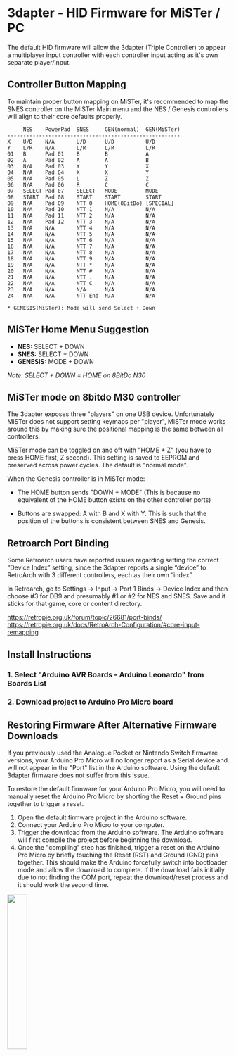 # 3dapter - HID Firmware for MiSTer / PC

The default HID firmware will allow the 3dapter (Triple Controller) to appear a multiplayer input controller with each controller input acting as it's own separate player/input.

## Controller Button Mapping

To maintain proper button mapping on MiSTer, it's recommended to map the SNES controller on the MiSTer Main menu and the NES / Genesis controllers will align to their core defaults properly.

```
     NES    PowerPad  SNES     GEN(normal)  GEN(MiSTer)
-------------------------------------------------------
X    U/D    N/A       U/D      U/D          U/D
Y    L/R    N/A       L/R      L/R          L/R
01   B      Pad 01    B        B            A
02   A      Pad 02    A        A            B
03   N/A    Pad 03    Y        Y            X
04   N/A    Pad 04    X        X            Y
05   N/A    Pad 05    L        Z            Z
06   N/A    Pad 06    R        C            C
07   SELECT Pad 07    SELECT   MODE         MODE
08   START  Pad 08    START    START        START
09   N/A    Pad 09    NTT 0    HOME(8BitDo) [SPECIAL]
10   N/A    Pad 10    NTT 1    N/A          N/A 
11   N/A    Pad 11    NTT 2    N/A          N/A
12   N/A    Pad 12    NTT 3    N/A          N/A
13   N/A    N/A       NTT 4    N/A          N/A
14   N/A    N/A       NTT 5    N/A          N/A
15   N/A    N/A       NTT 6    N/A          N/A
16   N/A    N/A       NTT 7    N/A          N/A
17   N/A    N/A       NTT 8    N/A          N/A
18   N/A    N/A       NTT 9    N/A          N/A
19   N/A    N/A       NTT *    N/A          N/A
20   N/A    N/A       NTT #    N/A          N/A
21   N/A    N/A       NTT .    N/A          N/A 
22   N/A    N/A       NTT C    N/A          N/A
23   N/A    N/A       N/A      N/A          N/A
24   N/A    N/A       NTT End  N/A          N/A

* GENESIS(MiSTer): Mode will send Select + Down
```

## MiSTer Home Menu Suggestion
* **NES:** SELECT + DOWN
* **SNES:** SELECT + DOWN
* **GENESIS:** MODE + DOWN

*Note: SELECT + DOWN = HOME on 8BitDo N30*

## MiSTer mode on 8bitdo M30 controller

The 3dapter exposes three "players" on one USB device.  Unfortunately MiSTer does not support setting keymaps per "player", MiSTer mode works around this by making sure the positional mapping is the same between all controllers.

MiSTer mode can be toggled on and off with "HOME + Z" (you have to press HOME first, Z second). This setting is saved to EEPROM and preserved across power cycles. The default is "normal mode".

When the Genesis controller is in MiSTer mode:

- The HOME button sends "DOWN + MODE" (This is because no equivalent of the HOME button exists on the other controller ports)

- Buttons are swapped: A with B and X with Y. This is such that the position of the buttons is consistent between SNES and Genesis.

## Retroarch Port Binding

Some Retroarch users have reported issues regarding setting the correct “Device Index” setting, since the 3dapter reports a single “device” to RetroArch with 3 different controllers, each as their own “index”.

In Retroarch, go to Settings → Input → Port 1 Binds → Device Index and then choose #3 for DB9 and presumably #1 or #2 for NES and SNES. Save and it sticks for that game, core or content directory.

https://retropie.org.uk/forum/topic/26681/port-binds/
https://retropie.org.uk/docs/RetroArch-Configuration/#core-input-remapping

## Install Instructions

### 1. Select "Arduino AVR Boards - Arduino Leonardo" from Boards List

### 2. Download project to Arduino Pro Micro board

## Restoring Firmware After Alternative Firmware Downloads

If you previously used the Analogue Pocket or Nintendo Switch firmware versions, your Arduino Pro Micro will no longer report as a Serial device and will not appear in the "Port" list in the Arduino software. Using the default 3dapter firmware does not suffer from this issue.

To restore the default firmware for your Arduino Pro Micro, you will need to manually reset the Arduino Pro Micro by shorting the Reset + Ground pins together to trigger a reset. 

1. Open the default firmware project in the Arduino software.
2. Connect your Arduino Pro Micro to your computer.
3. Trigger the download from the Arduino software. The Arduino software will first compile the project before beginning the download.
4. Once the "compiling" step has finished, trigger a reset on the Arduino Pro Micro by briefly touching the Reset (RST) and Ground (GND) pins together. This should make the Arduino forcefully switch into bootloader mode and allow the download to complete. If the download fails initially due to not finding the COM port, repeat the download/reset process and it should work the second time.

<img src="https://github.com/timville85/TripleController/assets/31223405/b407d6e9-23bf-4204-840a-c814300fc317" width=30% height=30%>
